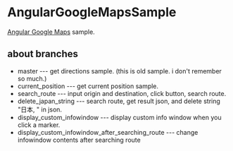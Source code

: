 # AngularGoogleMapsSample
[Angular Google Maps](http://angular-ui.github.io/angular-google-maps) sample.

## about branches
* master --- get directions sample. (this is old sample. i don't remember so much.)
* current_position --- get current position sample.
* search_route --- input origin and destination, click button, search route.
* delete_japan_string --- search route, get result json, and delete string "日本, " in json.
* display_custom_infowindow --- display custom info window when you click a marker.
* display_custom_infowindow_after_searching_route --- change infowindow contents after searching route
